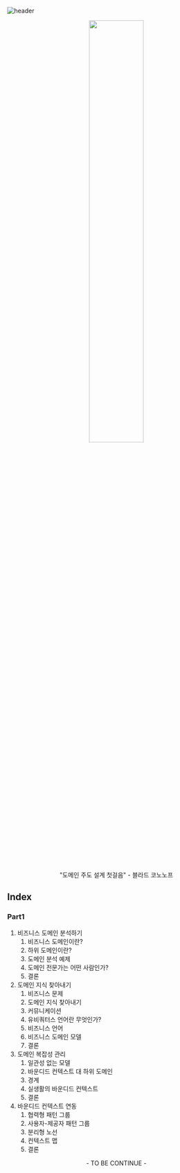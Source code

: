 <!-- Page Haeder : Title -->
![header](https://capsule-render.vercel.app/api?type=waving&color=E5D4EF&height=200&section=header&fontSize=70&fontColor=6b6075&fontAlignY=30&text=Domain&nbsp;Driven&nbsp;Develop&desc=%22도메인&nbsp;주도&nbsp;설계&nbsp;첫걸음%22&nbsp;요약&nbsp;정리&descAlign=77&descAlignY=55)
<p align='center'>
    <img src="https://github.com/seohyeonseok/study-01-DDD/assets/22653435/8ebad76f-d4be-4533-8bdb-9ace22798831" width="50%" height="50%" align='center'>
    <p align='center'>
        "도메인 주도 설계 첫걸음" - 블라드 코노노프
    </p>
</p>

<!-- Page Haeder : Index -->
## Index
### Part1
1. 비즈니스 도메인 분석하기
    1. 비즈니스 도메인이란?
    2. 하위 도메인이란?
    3. 도메인 분석 예제
    4. 도메인 전문가는 어떤 사람인가?
    5. 결론
2. 도메인 지식 찾아내기
    1. 비즈니스 문제
    2. 도메인 지식 찾아내기
    3. 커뮤니케이션
    4. 유비쿼터스 언어란 무엇인가?
    5. 비즈니스 언어
    6. 비즈니스 도메인 모델
    7. 결론
3. 도메인 복잡성 관리
    1. 일관성 없는 모델
    2. 바운디드 컨텍스트 대 하위 도메인
    3. 경계
    4. 실생활의 바운디드 컨텍스트
    5. 결론
4. 바운디드 컨텍스트 연동
    1. 협력형 패턴 그룹
    2. 사용자-제공자 패턴 그룹
    3. 분리형 노선
    4. 컨텍스트 맵
    5. 결론


<center>
    - TO BE CONTINUE -
</center>
